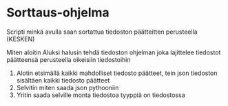 # Sorttaus-ohjelma
Scripti minkä avulla saan sortattua tiedoston päätteitten perusteella (KESKEN)

Miten aloitin
Aluksi halusin tehdä tiedoston ohjelman joka lajittelee tiedostot päätteensä perusteella oikeisiin tiedostoihin

1. Alotin etsimällä kaikki mahdolliset tiedosto päätteet, tein json tiedoston sisältäen kaikki tiedosto päätteet
2. Selvitin miten saada json pythooniin
3. Yritin saada selville monta tiedostoa tyyppiä on tiedostossa
